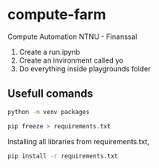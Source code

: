 # compute-farm
Compute Automation NTNU - Finanssal

1. Create a run.ipynb
2. Create an invironment called yo
3. Do everything inside playgrounds folder

## Usefull comands


```sh
python -m venv packages 
```
```sh
pip freeze > requirements.txt
```
Installing all libraries from requirements.txt,
```sh
pip install -r requirements.txt
```
